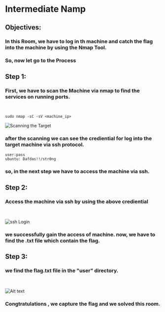 # **Intermediate Namp**

## **Objectives:**

### In this Room, we have to log in th machine and catch the flag into the machine by using the Nmap Tool.

### So, now let go to the Process

## **Step 1:**

### First, we have to scan the Machine via nmap to find the services on running ports. 
<br>

```
sudo nmap -sC -sV <machine_ip>
```

![Scanning the Target](nmap_scan.png)

### after the scanning we can see the crediential for log into the target machine via ssh protocol.

```
user:pass
ubuntu: Dafdas!!/str0ng
```

### so, in the next step we have to access the machine via ssh.

## **Step 2:**

### Access the machine via ssh by using the above crediential
<br>

![ssh Login](ssh_login.png)

### we successfully gain the access of machine. now, we have to find the .txt file which contain the flag.

## **Step 3:**

### we find the flag.txt file in the "user" directory.
<br>

![Alt text](flag.png)

### Congtratulations , we capture the flag and we solved this room. 
